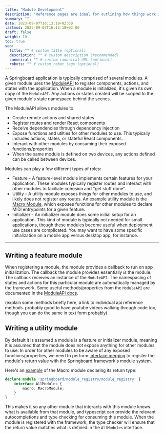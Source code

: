 ```yaml
---
title: "Module Development"
description: "Reference pages are ideal for outlining how things work in terse and clear terms."
summary: ""
date: 2023-09-07T16:13:18+02:00
lastmod: 2023-09-07T16:13:18+02:00
draft: false
weight: 10
toc: true
seo:
  title: "" # custom title (optional)
  description: "" # custom description (recommended)
  canonical: "" # custom canonical URL (optional)
  robots: "" # custom robot tags (optional)
---
```


A Springboard application is typically comprised of several modules. A given module uses the [ModuleAPI](../typedoc_docs/module_api/classes/ModuleAPI.md) to register components, actions, and states with the application. When a module is initialized, it's given its own copy of the `ModuleAPI`. Any actions or states created will be scoped to the given module's state namespace behind the scenes.

The ModuleAPI allows modules to:

- Create remote actions and shared states
- Register routes and render React components
- Receive dependencies through dependency injection
- Expose functions and utilties for other modules to use. This typically includes actions, states, or stateful React components.
- Interact with other modules by consuming their exposed functions/properties
- When the same module is defined on two devices, any actions defined can be called between devices.

Modules can play a few different types of roles:

- Feature - A feature-level module implements certain features for your application. These modules typically register routes and interact with other modules to faciliate cohesion and "get stuff done".
- Utility - A utility module exposes things for other modules to use, and likely does not register any routes. An example utility module is the [Macro Module](https://github.com/jamtools/jamtools/blob/main/packages/jamtools/core/modules/io/io_module.tsx), which exposes functions for other modules to declare MIDI entrypoints for a given feature.
- Initializer - An initializer module does some initial setup for an application. This kind of module is typically not needed for small applications, though these modules become useful when deployment use cases are complicated. You may want to have some specific initialization on a mobile app versus desktop app, for instance.

---

## Writing a feature module

When registering a module, the module provides a callback to run on app initialization. The callback the module provides essentially _is_ the module. The callback receives an instance of the `ModuleAPI`. The namespacing of states and actions for this particular module are automatically managed by the framework. Some useful methods/properties from the `ModuleAPI` are documented in the [ModuleAPI docs](../typedoc_docs/module_api/classes/ModuleAPI.md).

(explain some methods briefly here, a link to individual api reference methods. probably good to have youtube videos walking through code too, though you can do the same in text form probably)

## Writing a utility module

By default it is assumed a module is a feature or initializer module, meaning it is assumed that the module does not expose anything for other modules to use. In order for other modules to be aware of any exposed functions/properties, we need to perform [interface merging](https://www.typescriptlang.org/docs/handbook/declaration-merging.html#merging-interfaces) to register the module's return value with the Springboard framework's module system.

Here's an [example](
https://github.com/jamtools/jamtools/blob/cea35258c6d7e495a68148c4a9e61ac06dcca609/packages/jamtools/core/modules/macro_module/macro_module.tsx#L31-L35) of the Macro module declaring its return type:


```ts
declare module 'springboard/module_registry/module_registry' {
    interface AllModules {
        macro: MacroModule;
    }
}
```

This makes it so any other module that interacts with this module knows what is available from that module, and typescript can provide the relevant autocompletions and type checking for consuming this module. When the module is registered with the framework, the type checker will ensure that the return value matches what is defined in the `AllModules` interface.
